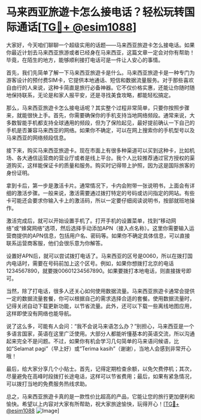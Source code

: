 # 马来西亚旅遊卡怎么接电话？轻松玩转国际通话[[TG💪+ @esim1088](https://t.me/s/esim1088)]

大家好，今天咱们聊聊一个超级实用的话题——马来西亚旅遊卡怎么接电话。如果你最近计划去马来西亚旅游或者已经身在马来西亚，这篇文章一定会对你有帮助！毕竟，在陌生的地方，能够顺利接打电话可是一件让人安心的事情。

首先，我们先简单了解一下马来西亚旅遊卡是什么。马来西亚旅遊卡是一种专门为游客设计的预付费SIM卡，它提供本地通话、短信和数据流量服务。对于那些喜欢自由行的人来说，这种卡简直是旅行必备神器。它不仅价格实惠，还能让你随时随地保持联系，无论是和家人报平安，还是寻找美食攻略，都能轻松搞定。

那么，马来西亚旅遊卡怎么接电话呢？其实整个过程非常简单，只要你按照步骤来，就能很快上手。首先，你需要确保你的手机支持当地网络频段。通常来说，大多数智能手机都支持全球通用的频段，但为了保险起见，最好提前确认一下自己的手机是否兼容马来西亚的网络。如果你不确定，可以在网上搜索你的手机型号以及马来西亚的网络频段信息。

接下来，购买马来西亚旅遊卡。现在市面上有很多种渠道可以买到这种卡，比如机场、各大通信运营商的营业厅或者是线上平台。我个人比较推荐通过官方授权的渠道购买，这样能保证卡的质量和服务。购买时记得带上护照，因为这是国际旅客的身份证明。

拿到卡后，第一步是激活卡片。通常情况下，卡内会附带一张说明书，上面会有详细的激活步骤。一般来说，激活需要通过拨打特定的号码或访问指定的网站。有些卡可能还会要求你输入卡上的激活码，所以一定要仔细阅读说明书，按部就班地操作。

激活完成后，就可以开始设置手机了。打开手机的设置菜单，找到“移动网络”或“蜂窝网络”选项，然后选择手动添加APN（接入点名称）。这里你需要输入运营商提供的APN信息，包括用户名、密码等。如果你不确定具体信息，可以直接联系运营商客服，他们会很乐意为你解答。

设置好APN后，就可以尝试拨打电话了。马来西亚的区号是0060，所以在拨打国内电话时，需要在号码前加上这个区号。例如，如果你想拨打北京的电话1234567890，就要拨00601234567890。如果要拨打本地电话，则直接拨号即可。

当然，除了打电话，很多人还关心如何使用数据流量。马来西亚旅遊卡通常会提供一定的数据流量套餐，你可以根据自己的需求选择合适的套餐。使用数据流量时，记得关闭自动下载更新功能，以节省流量。此外，还可以下载一些离线地图应用，这样即使没有网络也能导航。

说了这么多，可能有人会问：“我不会说马来语怎么办？”别担心，马来西亚是一个多语言国家，英语在这里广泛使用。大部分人都能听懂基本的英语交流，所以沟通起来完全不是问题。不过，如果你有机会学习几句简单的马来语问候语，比如“Selamat pagi”（早上好）或“Terima kasih”（谢谢），当地人会感到非常开心哦！

最后，给大家分享几个小贴士。首先，记得定期检查余额，以免欠费停机；其次，尽量避免在高峰时段拨打长途电话，这样可以节省费用；最后，如果有紧急情况，可以拨打当地的免费服务热线求助。

总之，马来西亚旅遊卡真的是一款性价比超高的产品，它能让您的旅行更加便利和愉快。希望以上内容对大家有所帮助，祝大家旅途愉快，玩得开心！[[TG💪+ @esim1088](https://t.me/s/esim1088) ![Image](https://i.postimg.cc/4NQfJmqS/Snipaste-2025-05-13-00-14-12.png)]